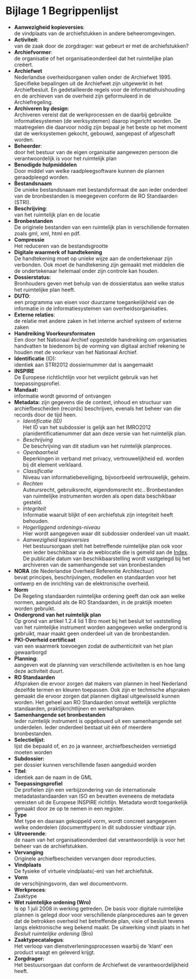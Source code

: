 # Bijlage 1 Begrippenlijst

-   **Aanwezigheid kopieversies**:  
de vindplaats van de archiefstukken in andere beheeromgevingen.  
-   **Activiteit**:  
van de zaak door de zorgdrager: wat gebeurt er met de archiefstukken?  
-   **Archiefvormer**:  
de organisatie of het organisatieonderdeel dat het ruimtelijke plan creëert.  
-   **Archiefwet**  
Nederlandse overheidsorganen vallen onder de Archiefwet 1995. Specifieke
bepalingen uit de Archiefwet zijn uitgewerkt in het Archiefbesluit. En
gedetailleerde regels voor de informatiehuishouding en de archieven van de
overheid zijn geformuleerd in de Archiefregeling.  
-   **Archiveren by design**:  
Archiveren vereist dat de werkprocessen en de daarbij gebruikte
informatiesystemen (de werksystemen) daarop ingericht worden. De maatregelen die
daarvoor nodig zijn bepaal je het beste op het moment dat de werksystemen
gekocht, gebouwd, aangepast of afgeschaft worden.  
-   **Beheerder**:  
door het bestuur van de eigen organisatie aangewezen persoon die
verantwoordelijk is voor het ruimtelijk plan  
-   **Benodigde hulpmiddelen**  
Door middel van welke raadpleegsoftware kunnen de plannen geraadpleegd
worden.  
-   **Bestandsnaam**  
De unieke bestandsnaam met bestandsformaat die aan ieder onderdeel van de
bronbestanden is meegegeven conform de RO Standaarden (STRI).  
-   **Beschrijving**:  
van het ruimtelijk plan en de locatie  
-   **Bronbestanden**  
De originele bestanden van een ruimtelijk plan in verschillende formaten zoals
gml, xml, html en pdf.  
-   **Compressie**  
Het reduceren van de bestandsgrootte  
-   **Digitale waarmerk of handtekening**  
De handtekening moet op unieke wijze aan de ondertekenaar zijn verbonden. Ook
moet de handtekening zijn gemaakt met middelen die de ondertekenaar helemaal
onder zijn controle kan houden.  
-   **Dossierstatus:**  
Bronhouders geven met behulp van de dossierstatus aan welke status het
ruimtelijke plan heeft.  
-   **DUTO**:  
een programma van eisen voor duurzame toegankelijkheid van de informatie in de
informatiesystemen van overheidsorganisaties.  
-   **Externe relaties**:  
de relatie met andere zaken in het interne archief systeem of externe zaken  
-   **Handreiking Voorkeursformaten**  
Een door het Nationaal Archief opgestelde handreiking om organisaties handvatten
te biedenom bij de vorming van digitaal archief rekening te houden met de
voorkeur van het Nationaal Archief.  
-   **Identificatie** (ID):  
identiek aan STRI2012 dossiernummer dat is aangemaakt  
-   **INSPIRE**  
De Europese richtlichtlijn voor het verplicht gebruik van het
toepassingsprofiel.  
-   **Mandaat:**  
informatie wordt gevormd of ontvangen  
-   **Metadata:** zijn gegevens die de context, inhoud en structuur van
    archiefbescheiden (records) beschrijven, evenals het beheer van die records
    door de tijd heen.  
	-   *Identificatie (ID)*  
Het ID van het subdossier is gelijk aan het IMRO2012 planidentificatienummer
dat aan deze versie van het ruimtelijk plan.  
	-   *Beschrijving*  
De beschrijving van dit stadium van het ruimtelijk planproces.  
	-   *Openbaarheid*  
Beperkingen in verband met privacy, vertrouwelijkheid ed. worden bij dit
element verklaard.  
	-   *Classificatie*  
Niveau van informatiebeveiliging, bijvoorbeeld vertrouwelijk, geheim.  
	-   *Rechten*  
Auteursrecht, gebruiksrecht, eigendomsrecht etc.. Bronbestanden van
ruimtelijke instrumenten worden als open data beschikbaar gesteld.  
	-   *Integriteit*  
Informatie waaruit blijkt of een archiefstuk zijn integriteit heeft
behouden. 
	-   *Hogerliggend ordenings-niveau*  
Hier wordt aangegeven waar dit subdossier onderdeel van uit maakt.  
	-   *Aanwezigheid kopieversies*  
Het bestuursorgaan stelt het betreffende ruimtelijke plan ook voor een ieder
beschikbaar via de weblocatie die is gemeld aan de
[Index](https://www.ruimtelijkeplannen.nl/web-roi/index/). De
publicatie datum van beschikbaarstelling wordt vastgelegd bij het archiveren
van de samenhangende set van bronbestanden  
-   **NORA** (de Nederlandse Overheid Referentie Architectuur)  
bevat principes, beschrijvingen, modellen en standaarden voor het ontwerp en de
inrichting van de elektronische overheid.  
-   **Norm**  
De Regeling standaarden ruimtelijke ordening geeft dan ook aan welke normen,
aangeduid als de RO Standaarden, in de praktijk moeten worden gebruikt.  
-   **Ondergrond van het ruimtelijk plan**  
Op grond van artikel 1.2.4 lid 1 Bro moet bij het besluit tot vaststelling van
het ruimtelijke instrument worden aangegeven welke ondergrond is gebruikt, maar
maakt geen onderdeel uit van de bronbestanden.  
-   **PKI-Overheid certificaat**  
van een waarmerk toevoegen zodat de authenticiteit van het plan gewaarborgd  
-   **Planning**:  
aangeven wat de planning van verschillende activiteiten is en hoe lang deze
activiteit duurt.  
-   **RO Standaarden**  
Afspraken die ervoor zorgen dat makers van plannen in heel Nederland dezelfde
termen en kleuren toepassen. Ook zijn er technische afspraken gemaakt die ervoor
zorgen dat plannen digitaal uitgewisseld kunnen worden. Het geheel aan RO
Standaarden omvat wettelijk verplichte standaarden, praktijkrichtlijnen en
werkafspraken.  
-   **Samenhangende set bronbestanden**  
Ieder ruimtelijk instrument is opgebouwd uit een samenhangende set onderdelen.
Ieder onderdeel bestaat uit één of meerdere bronbestanden.  
-   **Selectielijst**:  
lijst die bepaald of, en zo ja wanneer, archiefbescheiden vernietigd moeten
worden  
-   **Subdossier:**  
per dossier kunnen verschillende fasen aangeduid worden  
-   **Titel**:  
identiek aan de naam in de GML  
-   **Toepassingsprofiel**  
De profielen zijn een verbijzondering van de internationale metadatastandaarden
van ISO en bevatten eveneens de metadata vereisten uit de Europese INSPIRE
richtlijn. Metadata wordt toegankelijk gemaakt door ze op te nemen in een
register.  
-   **Type**  
Met type en daaraan gekoppeld vorm, wordt concreet aangegeven welke
onderdelen (documenttypen) in dit subdossier vindbaar zijn.  
-   **Uitvoerende**:  
de naam van het organisatieonderdeel dat verantwoordelijk is voor het beheer van
de archiefstukken.  
-   **Vervanging**  
Originele archiefbescheiden vervangen door reproducties.  
-   **Vindplaats**  
De fysieke of virtuele vindplaats(-en) van het archiefstuk.  
-   **Vorm**  
de verschijningsvorm, dan wel documentvorm.  
-   **Werkproces**:  
Zaaktype  
-   **Wet ruimtelijke ordening (Wro)**  
Is op 1 juli 2008 in werking getreden. De basis voor digitale ruimtelijke
plannen is gelegd door voor verschillende planprocedures aan te geven dat de
betrokken overheid het betreffende plan, visie of besluit tevens langs
elektronische weg bekend maakt. De uitwerking vindt plaats in het *Besluit
ruimtelijke ordening* (Bro)  
-   **Zaaktypecatalogus**:  
Het verloop van dienstverleningsprocessen waarbij de ‘klant’ een product vraagt
en geleverd krijgt.  
-   **Zorgdrager:**  
Het bestuursorgaan dat conform de Archiefwet de verantwoordelijkheid heeft.
